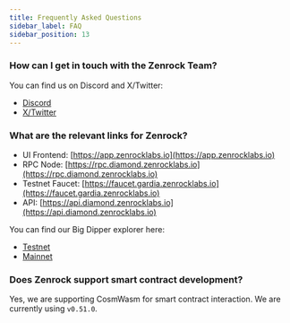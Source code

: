 ```yaml
---
title: Frequently Asked Questions
sidebar_label: FAQ
sidebar_position: 13
---
```


### How can I get in touch with the Zenrock Team?

You can find us on Discord and X/Twitter:

- [Discord](https://discord.gg/zenrockfoundation)
- [X/Twitter](https://x.com/OfficialZenrock)

### What are the relevant links for Zenrock?

- UI Frontend: [https://app.zenrocklabs.io](https://app.zenrocklabs.io)
- RPC Node: [https://rpc.diamond.zenrocklabs.io](https://rpc.diamond.zenrocklabs.io)
- Testnet Faucet: [https://faucet.gardia.zenrocklabs.io](https://faucet.gardia.zenrocklabs.io)
- API: [https://api.diamond.zenrocklabs.io](https://api.diamond.zenrocklabs.io)

You can find our Big Dipper explorer here:

- [Testnet](https://explorer.gardia.zenrocklabs.io)
- [Mainnet](https://explorer.diamond.zenrocklabs.io)

### Does Zenrock support smart contract development?

Yes, we are supporting CosmWasm for smart contract interaction. We are currently using ```v0.51.0```.
